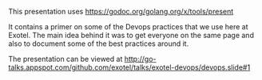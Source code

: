 This presentation uses https://godoc.org/golang.org/x/tools/present

It contains a primer on some of the Devops practices that we use here at Exotel.
The main idea behind it was to get everyone on the same page and also to document some of the best practices around it.

The presentation can be viewed at http://go-talks.appspot.com/github.com/exotel/talks/exotel-devops/devops.slide#1
